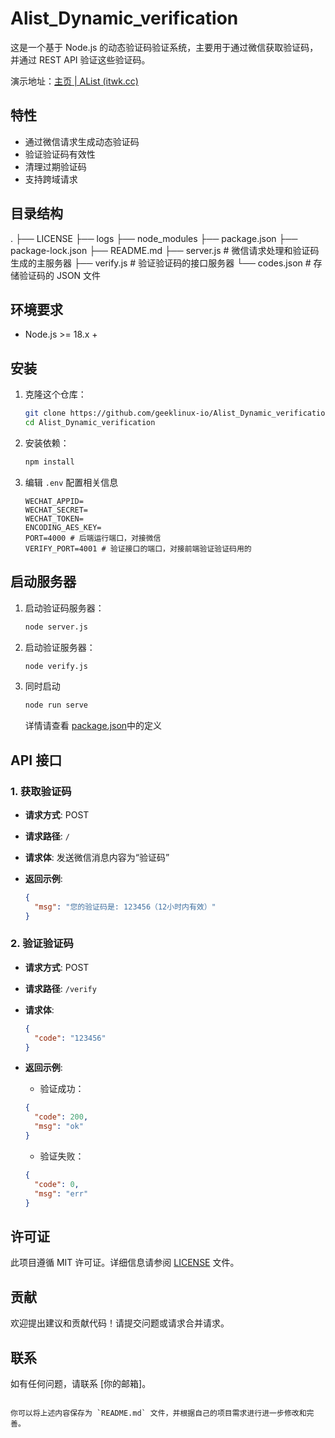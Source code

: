 # Alist_Dynamic_verification
这是一个基于 Node.js 的动态验证码验证系统，主要用于通过微信获取验证码，并通过 REST API 验证这些验证码。

演示地址：[主页 | AList (itwk.cc)](https://pan.itwk.cc/)

## 特性

- 通过微信请求生成动态验证码
- 验证验证码有效性
- 清理过期验证码
- 支持跨域请求

## 目录结构

.
├── LICENSE
├── logs
├── node_modules
├── package.json
├── package-lock.json
├── README.md
├── server.js        # 微信请求处理和验证码生成的主服务器
├── verify.js        # 验证验证码的接口服务器
└── codes.json       # 存储验证码的 JSON 文件

## 环境要求

- Node.js >= 18.x +

## 安装

1. 克隆这个仓库：

   ```bash
   git clone https://github.com/geeklinux-io/Alist_Dynamic_verification
   cd Alist_Dynamic_verification

2. 安装依赖：

   ```bash
   npm install
   ```

3. 编辑 `.env` 配置相关信息

   ```plaintext
   WECHAT_APPID=
   WECHAT_SECRET=
   WECHAT_TOKEN=
   ENCODING_AES_KEY=
   PORT=4000 # 后端运行端口，对接微信
   VERIFY_PORT=4001 # 验证接口的端口，对接前端验证验证码用的
   ```

## 启动服务器

1. 启动验证码服务器：

   ```bash
   node server.js
   ```

2. 启动验证服务器：

   ```bash
   node verify.js
   ```

3. 同时启动

   ```bash
   node run serve
   ```

   详情请查看 [package.json](https://github.com/geeklinux-io/Alist_Dynamic_verification/blob/main/package.json)中的定义

## API 接口

### 1. 获取验证码

- **请求方式**: POST
- **请求路径**: `/`
- **请求体**: 发送微信消息内容为“验证码”
- **返回示例**:

  ```json
  {
    "msg": "您的验证码是: 123456（12小时内有效）"
  }
  ```

### 2. 验证验证码

- **请求方式**: POST
- **请求路径**: `/verify`
- **请求体**:

  ```json
  {
    "code": "123456"
  }
  ```

- **返回示例**:

  - 验证成功：

  ```json
  {
    "code": 200,
    "msg": "ok"
  }
  ```

  - 验证失败：

  ```json
  {
    "code": 0,
    "msg": "err"
  }
  ```

## 许可证

此项目遵循 MIT 许可证。详细信息请参阅 [LICENSE](LICENSE) 文件。

## 贡献

欢迎提出建议和贡献代码！请提交问题或请求合并请求。

## 联系

如有任何问题，请联系 [你的邮箱]。
```

你可以将上述内容保存为 `README.md` 文件，并根据自己的项目需求进行进一步修改和完善。
```
